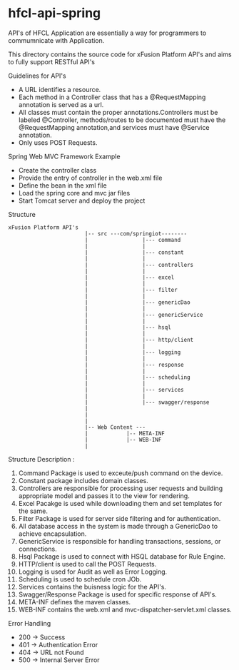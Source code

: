 # hfcl-api-spring
API's of HFCL Application are essentially a way for programmers to commumnicate with Application.

This directory contains the source code for xFusion Platform API's and aims to fully support RESTful API's

Guidelines for API's
- A URL identifies a resource.
- Each method in a Controller class that has a @RequestMapping annotation is served as a url.
- All classes must contain the proper annotations.Controllers must be labeled @Controller, methods/routes to be documented must have the @RequestMapping annotation,and services must have @Service annotation.
- Only uses POST Requests.

Spring Web MVC Framework Example
- Create the controller class
- Provide the entry of controller in the web.xml file
- Define the bean in the xml file
- Load the spring core and mvc jar files
- Start Tomcat server and deploy the project

Structure

```
xFusion Platform API's
						|-- src ---com/springiot--------
						| 	  	          |--- command
						| 	  	          |
						| 	  	          |--- constant
						| 	  	          |
						| 	  	          |--- controllers
						| 	  	          |
						| 	  	          |--- excel
						| 	  	          |	  
						| 	  	          |--- filter
						| 	  	          |
						| 	  	          |--- genericDao
						| 	  		      |
						| 	  		      |--- genericService
						|			      |		           
						|		          |--- hsql 
						|			      | 
						|			      |--- http/client
						|			      | 
						|			      |--- logging
						|			      | 
						|			      |--- response
						|		          | 
						|			      |--- scheduling
						|			      |	 	
						|		          |--- services
						|		          |
						|			      |--- swagger/response
						|		
						|				
						|	
						|-- Web Content ---
						|	         |-- META-INF
						|		     |-- WEB-INF
						|	    
```

Structure Description :

1. Command Package is used to exceute/push command on the device. 
2. Constant package includes domain classes.
3. Controllers are responsible for processing user requests and building appropriate model and passes it to the view for rendering.
4. Excel Pacakge is used while downloading them and set templates for the same.
5. Filter Package is used for server side filtering and for authentication.
6. All database access in the system is made through a GenericDao to achieve encapsulation.
7. GenericService is  responsible for handling transactions, sessions, or connections.
8. Hsql Package is used to connect with HSQL database for Rule Engine.
9. HTTP/client is used to call the POST Requests.
10. Logging is used for Audit as well as Error Logging. 
11. Scheduling is used to schedule cron JOb.
12. Services contains the buisness logic for the API's.
13. Swagger/Response Package is used for specific response of API's.
14. META-INF defines the maven classes.
15. WEB-INF contains the web.xml and mvc-dispatcher-servlet.xml classes.

Error Handling
- 200 -> Success
- 401 -> Authentication Error
- 404 -> URL not Found
- 500 -> Internal Server Error 




